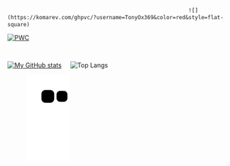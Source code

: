                                                              ![](https://komarev.com/ghpvc/?username=TonyOx369&color=red&style=flat-square)


  [![PWC](https://img.shields.io/endpoint.svg?url=https://paperswithcode.com/badge/real-time-seamless-single-shot-6d-object-pose/6d-pose-estimation-on-occlusion)](https://paperswithcode.com/sota/6d-pose-estimation-on-occlusion?p=real-time-seamless-single-shot-6d-object-pose)



 ‎
 
[![My GitHub stats](https://github-readme-stats.vercel.app/api?username=TonyOx369&show_icons=true&theme=radical)](https://github.com/TonyOx369/github-readme-stats) ‎ ‎ ‎ ‎ ‎![Top Langs](https://github-readme-stats.vercel.app/api/top-langs/?username=TonyOx369&theme=radical)
  ‎ ‎ ‎ ‎ ‎
  
 ‎ ‎ ‎ ‎ ‎ ‎ ‎  ‎ ‎ ‎ ‎ ![Snake animation](https://github.com/TonyOx369/TonyOx369/blob/output/github-contribution-grid-snake.svg)
